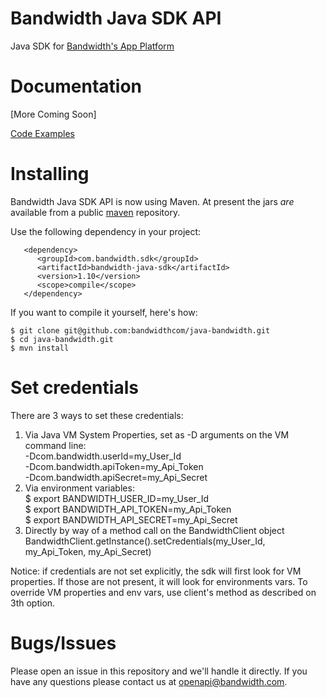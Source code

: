# Bandwidth Java SDK API

Java SDK for [Bandwidth's App Platform](http://ap.bandwidth.com/?utm_medium=social&utm_source=github&utm_campaign=dtolb&utm_content=)

# Documentation
[More Coming Soon]

[Code Examples](https://github.com/bandwidthcom/java-bandwidth-examples)

# Installing

Bandwidth Java SDK API is now using Maven.  At present the jars *are* available from a public [maven](http://maven.apache.org/download.html) repository.

Use the following dependency in your project:

       <dependency>
          <groupId>com.bandwidth.sdk</groupId>
          <artifactId>bandwidth-java-sdk</artifactId>
          <version>1.10</version>
          <scope>compile</scope>
       </dependency>

If you want to compile it yourself, here's how:

    $ git clone git@github.com:bandwidthcom/java-bandwidth.git
    $ cd java-bandwidth.git
    $ mvn install


# Set credentials

There are 3 ways to set these credentials:

1. Via Java VM System Properties, set as -D arguments on the VM command line:  
       -Dcom.bandwidth.userId=my_User_Id  
       -Dcom.bandwidth.apiToken=my_Api_Token  
       -Dcom.bandwidth.apiSecret=my_Api_Secret  
2. Via environment variables:  
       $ export BANDWIDTH_USER_ID=my_User_Id  
       $ export BANDWIDTH_API_TOKEN=my_Api_Token  
       $ export BANDWIDTH_API_SECRET=my_Api_Secret  
3. Directly by way of a method call on the BandwidthClient object  
       BandwidthClient.getInstance().setCredentials(my_User_Id, my_Api_Token, my_Api_Secret)

Notice: if credentials are not set explicitly, the sdk will first look for VM properties. 
If those are not present, it will look for environments vars.
To override VM properties and env vars, use client's method as described on 3th option.

# Bugs/Issues
Please open an issue in this repository and we'll handle it directly. If you have any questions please contact us at openapi@bandwidth.com.
